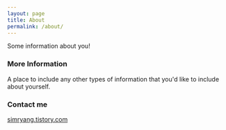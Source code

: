 ```yaml
---
layout: page
title: About
permalink: /about/
---
```


Some information about you!

### More Information

A place to include any other types of information that you'd like to include about yourself. 

### Contact me

[simryang.tistory.com](http://simryang.tistory.com)
